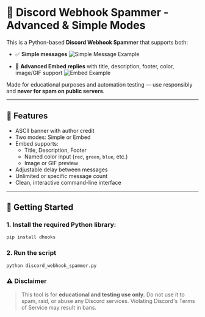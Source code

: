 ﻿# 💬 Discord Webhook Spammer - Advanced & Simple Modes

This is a Python-based **Discord Webhook Spammer** that supports both:

- ✅ **Simple messages**
 ![Simple Message Example](https://imgur.com/kfo6nFa)

- 💎 **Advanced Embed replies** with title, description, footer, color, image/GIF support
![Embed Example](https://imgur.com/kbzfMlh)


Made for educational purposes and automation testing — use responsibly and **never for spam on public servers**.

---

## 🧠 Features

- ASCII banner with author credit
- Two modes: Simple or Embed
- Embed supports:
  - Title, Description, Footer
  - Named color input (`red`, `green`, `blue`, etc.)
  - Image or GIF preview
- Adjustable delay between messages
- Unlimited or specific message count
- Clean, interactive command-line interface

---

## 🚀 Getting Started

### 1. Install the required Python library:

```bash
pip install dhooks
```

### 2. Run the script
```bash
python discord_webhook_spammer.py
```

### ⚠️ Disclaimer
> This tool is for **educational and testing use only.**
Do not use it to spam, raid, or abuse any Discord services.
Violating Discord's Terms of Service may result in bans.

